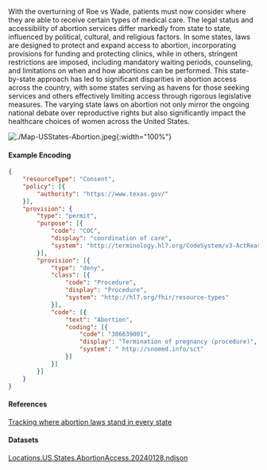 
With the overturning of Roe vs Wade, patients must now consider where they are able to receive certain types of medical care.  The legal status and accessibility of abortion services differ markedly from state to state, influenced by political, cultural, and religious factors. In some states, laws are designed to protect and expand access to abortion, incorporating provisions for funding and protecting clinics, while in others, stringent restrictions are imposed, including mandatory waiting periods, counseling, and limitations on when and how abortions can be performed. This state-by-state approach has led to significant disparities in abortion access across the country, with some states serving as havens for those seeking services and others effectively limiting access through rigorous legislative measures. The varying state laws on abortion not only mirror the ongoing national debate over reproductive rights but also significantly impact the healthcare choices of women across the United States.

![./Map-USStates-Abortion.jpeg](./Map-USStates-Abortion.jpg){:width="100%"}

#### Example Encoding  

```json
{ 
    "resourceType": "Consent",
    "policy": [{
        "authority": "https://www.texas.gov/"
    }],
    "provision": {
        "type": "permit",
        "purpose": [{
            "code": "COC",
            "display": "coordination of care",
            "system": "http://terminology.hl7.org/CodeSystem/v3-ActReason"
        }],
        "provision": [{
            "type": "deny",
            "class": [{
                "code": "Procedure",
                "display": "Procedure",
                "system": "http://hl7.org/fhir/resource-types"
            }],
            "code": [{
                "text": "Abortion",
                "coding": [{
                    "code": "386639001",
                    "display": "Termination of pregnancy (procedure)",
                    "system": " http://snomed.info/sct"
                }]
            }]
        }]
    }
}
```

#### References  
[Tracking where abortion laws stand in every state](https://www.theguardian.com/us-news/ng-interactive/2022/jun/28/tracking-where-abortion-laws-stand-in-every-state)


#### Datasets
[Locations.US.States.AbortionAccess.20240128.ndjson](Locations.US.States.AbortionAccess.20240128.ndjson)  
